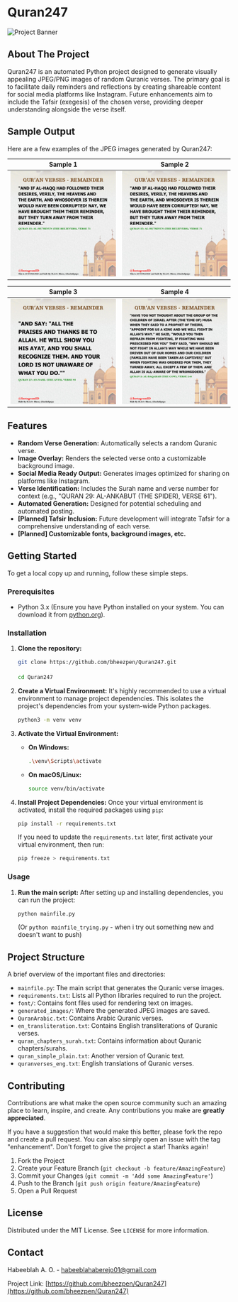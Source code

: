 # Quran247

![Project Banner](link_to_your_project_banner_image_if_any.png)

## About The Project

Quran247 is an automated Python project designed to generate visually appealing JPEG/PNG images of random Quranic verses. The primary goal is to facilitate daily reminders and reflections by creating shareable content for social media platforms like Instagram. Future enhancements aim to include the Tafsir (exegesis) of the chosen verse, providing deeper understanding alongside the verse itself.


## Sample Output

Here are a few examples of the JPEG images generated by Quran247:

| Sample 1 | Sample 2 |
| :-------------------------: | :-------------------------: |
| ![Sample Quran Verse Image 1](generated_images/img_for_053011013.png) | ![Sample Quran Verse Image 2](generated_images/img_for_053011013.png) |

| Sample 3 | Sample 4 |
| :-------------------------: | :-------------------------: |
| ![Sample Quran Verse Image 3](generated_images/img_for_041909020.png) | ![Sample Quran Verse Image 4](generated_images/img_for_012107531.png) |


## Features

* **Random Verse Generation:** Automatically selects a random Quranic verse.
* **Image Overlay:** Renders the selected verse onto a customizable background image.
* **Social Media Ready Output:** Generates images optimized for sharing on platforms like Instagram.
* **Verse Identification:** Includes the Surah name and verse number for context (e.g., "QURAN 29: AL-ANKABUT (THE SPIDER), VERSE 61").
* **Automated Generation:** Designed for potential scheduling and automated posting.
* **[Planned] Tafsir Inclusion:** Future development will integrate Tafsir for a comprehensive understanding of each verse.
* **[Planned] Customizable fonts, background images, etc.**

## Getting Started

To get a local copy up and running, follow these simple steps.

### Prerequisites

* Python 3.x (Ensure you have Python installed on your system. You can download it from [python.org](https://www.python.org/downloads/)).

### Installation

1.  **Clone the repository:**
    ```bash
    git clone https://github.com/bheezpen/Quran247.git
    
    cd Quran247
    ```

2.  **Create a Virtual Environment:**
    It's highly recommended to use a virtual environment to manage project dependencies. This isolates the project's dependencies from your system-wide Python packages.

    ```bash
    python3 -m venv venv
    ```

3.  **Activate the Virtual Environment:**

    * **On Windows:**
        ```bash
        .\venv\Scripts\activate
        ```
    * **On macOS/Linux:**
        ```bash
        source venv/bin/activate
        ```

4.  **Install Project Dependencies:**
    Once your virtual environment is activated, install the required packages using `pip`:

    ```bash
    pip install -r requirements.txt
    ```

    If you need to update the `requirements.txt` later, first activate your virtual environment, then run:
    ```bash
    pip freeze > requirements.txt
    ```

### Usage

1.  **Run the main script:**
    After setting up and installing dependencies, you can run the project:

    ```bash
    python mainfile.py
    ```
    (Or `python mainfile_trying.py` -  when i try out something new and doesn't want to push)

## Project Structure

A brief overview of the important files and directories:

* `mainfile.py`: The main script that generates the Quranic verse images.
* `requirements.txt`: Lists all Python libraries required to run the project.
* `font/`: Contains font files used for rendering text on images.
* `generated_images/`: Where the generated JPEG images are saved.
* `QuranArabic.txt`: Contains Arabic Quranic verses.
* `en_transliteration.txt`: Contains English transliterations of Quranic verses.
* `quran_chapters_surah.txt`:  Contains information about Quranic chapters/surahs.
* `quran_simple_plain.txt`: Another version of Quranic text.
* `quranverses_eng.txt`: English translations of Quranic verses.

## Contributing

Contributions are what make the open source community such an amazing place to learn, inspire, and create. Any contributions you make are **greatly appreciated**.

If you have a suggestion that would make this better, please fork the repo and create a pull request. You can also simply open an issue with the tag "enhancement".
Don't forget to give the project a star! Thanks again!

1.  Fork the Project
2.  Create your Feature Branch (`git checkout -b feature/AmazingFeature`)
3.  Commit your Changes (`git commit -m 'Add some AmazingFeature'`)
4.  Push to the Branch (`git push origin feature/AmazingFeature`)
5.  Open a Pull Request

## License

Distributed under the MIT License. See `LICENSE` for more information.

## Contact

Habeeblah A. O. - habeeblahaberejo01@gmail.com

Project Link: [https://github.com/bheezpen/Quran247](https://github.com/bheezpen/Quran247)